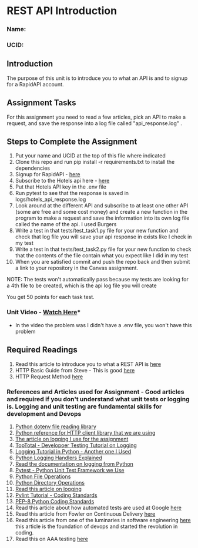# REST API Introduction

### Name: <Insert Here>

### UCID: <Insert Here>

## Introduction

The purpose of this unit is to introduce you to what an API is and to signup for a RapidAPI account.

## Assignment Tasks

For this assignment you need to read a few articles, pick an API to make a request, and save the response into a log
file called "api_response.log" .

## Steps to Complete the Assignment

1. Put your name and UCID at the top of this file where indicated
2. Clone this repo and run pip install -r requirements.txt to install the dependencies
3. Signup for RapidAPI - [here](https://rapidapi.com/auth/sign-up)
4. Subscribe to the Hotels api here - [here](https://rapidapi.com/apidojo/api/hotels4)
5. Put that Hotels API key in the .env file
6. Run pytest to see that the response is saved in logs/hotels_api_response.log
7. Look around at the different API and subscribe to at least one other API (some are free and some cost money) and
   create a new function in the program to make a request and save the information into its own log file called the name
   of the api.  I used Burgers
8. Write a test in that tests/test_task1.py file for your new function and check that log file you will save your api
   response in exists like I check in my test
9. Write a test in that tests/test_task2.py file for your new function to check that the contents of the file contain
   what you expect like I did in my test
10. When you are satisfied commit and push the repo back and then submit a link to your repository in the Canvas assignment.

NOTE: The tests won't automatically pass because my tests are looking for a 4th file to be created, which is the api log
file you will create

You get 50 points for each task test.

### Unit Video - [Watch Here](https://youtu.be/MDC43ksUwEc)*
* In the video the problem was I didn't have a .env file, you won't have this problem

## Required Readings

1. Read this article to introduce you to what a REST API is [here](https://blog.hubspot.com/website/what-is-rest-api)
2. HTTP Basic Guide from Steve - This is good [here](http://www.steves-internet-guide.com/http-basics/)
3. HTTP Request Method [here](https://rapidapi.com/blog/api-glossary/http-request-methods/)

### References and Articles used for Assignment - Good articles and required if you don't understand what unit tests or logging is. Logging and unit testing are fundamental skills for development and Devops

1. [Python dotenv file reading library](https://pypi.org/project/python-dotenv/)
2. [Python reference for HTTP client library that we are using](https://docs.python.org/3/library/http.client.html)
3. [The article on logging I use for the assignment](https://realpython.com/python-logging/)
4. [TopTotal - Developoer Testing Tutorial on Logging](https://www.toptal.com/python/in-depth-python-logging)
5. [Logging Tutorial in Python - Another one I Used](https://www.loggly.com/ultimate-guide/python-logging-basics/)
6. [Python Logging Handlers Explained](https://docs.python.org/3/library/logging.handlers.html)
7. [Read the documentation on logging from Python](https://docs.python.org/3/library/logging.html)
8. [Pytest - Python Unit Test Framework we Use](https://docs.pytest.org/en/7.1.x/how-to/index.html)
9. [Python File Operations](https://www.programiz.com/python-programming/file-operation)
10. [Python Directory Operations](https://www.journaldev.com/14417/python-directory-create-rename-delete)
11. [Read this article on logging](https://machinelearningmastery.com/logging-in-python/)
12. [Pylint Tutorial - Coding Standards](https://pylint.pycqa.org/en/latest/tutorial.html)
13. [PEP-8 Python Coding Standards](https://realpython.com/python-pep8/)
14. Read this article about how automated tests are used at
    Google [here](https://itrevolution.com/case-study-automated-testing-google/)
15. Read this article from Fowler on Continuous Delivery [here](https://martinfowler.com/bliki/ContinuousDelivery.html)
16. Read this article from one of the luminaries in software
    engineering [here](https://martinfowler.com/articles/continuousIntegration.html)  this article is the foundation of
    devops and started the revolution in coding.
17. Read this on AAA testing [here](https://freecontent.manning.com/making-better-unit-tests-part-1-the-aaa-pattern/)